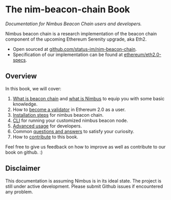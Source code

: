 # The nim-beacon-chain Book

_Documentation for Nimbus Beacon Chain users and developers._

Nimbus beacon chain is a research implementation of the beacon chain component of the upcoming Ethereum Serenity upgrade, aka Eth2.

- Open sourced at [github.com/status-im/nim-beacon-chain](https://github.com/status-im/nim-beacon-chain/tree/master).
- Specification of our implementation can be found at [ethereum/eth2.0-specs](https://github.com/ethereum/eth2.0-specs/tree/v0.11.1#phase-0).

## Overview

In this book, we will cover:

1. [What is beacon chain](./faq.md#1-what-is-beacon-chain) and [what is Nimbus](./faq.md#4-what-is-nimbus) to equip you with some basic knowledge.
2. How to [become a validator](./validator.md) in Ethereum 2.0 as a user.
3. [Installation steps](./install.md) for nimbus beacon chain.
4. [CLI](./cli.md) for running your customized nimbus beacon node.
5. [Advanced usage](./advanced.md) for developers.
6. Common [questions and answers](./faq.md) to satisfy your curiosity.
7. How to [contribute](./contribute.md) to this book.

Feel free to give us feedback on how to improve as well as contribute to our book on github. :)

## Disclaimer

This documentation is assuming Nimbus is in its ideal state. The project is still under active development. Please submit Github issues if encountered any problem.

<!-- > > > TODO:

1. fill up the gitbook content
2. write questions in the faq.md page -->
